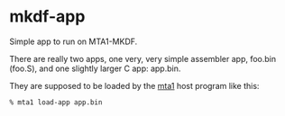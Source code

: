 # mkdf-app

Simple app to run on MTA1-MKDF.

There are really two apps, one very, very simple assembler app,
foo.bin (foo.S), and one slightly larger C app: app.bin.

They are supposed to be loaded by the
[mta1](https://github.com/mullvad/mta1-mkdf-host-priv) host program
like this:

```
% mta1 load-app app.bin
```
